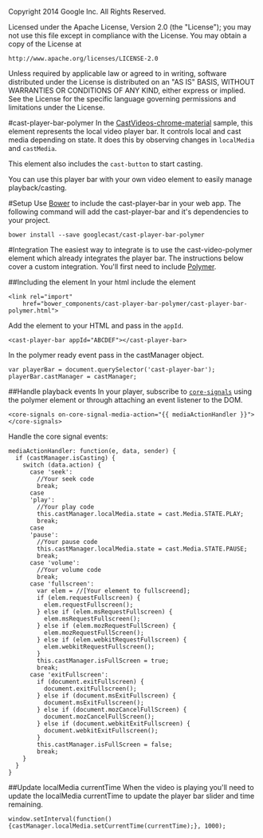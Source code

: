 Copyright 2014 Google Inc. All Rights Reserved.

Licensed under the Apache License, Version 2.0 (the "License");
you may not use this file except in compliance with the License.
You may obtain a copy of the License at

    http://www.apache.org/licenses/LICENSE-2.0

Unless required by applicable law or agreed to in writing, software
distributed under the License is distributed on an "AS IS" BASIS,
WITHOUT WARRANTIES OR CONDITIONS OF ANY KIND, either express or implied.
See the License for the specific language governing permissions and
limitations under the License.

#cast-player-bar-polymer
In the [CastVideos-chrome-material](https://github.com/googlecast/CastVideos-chrome-material) sample, this 
element represents the local video player bar.  It controls local and cast media depending on state.  It does this by observing changes in `localMedia` and `castMedia`.

This element also includes the `cast-button` to start casting.

You can use this player bar with your own video element to easily manage playback/casting.

#Setup
Use [Bower](http://bower.io/) to include the cast-player-bar in your web app.  The following 
command will add the cast-player-bar and it's dependencies to your project.

    bower install --save googlecast/cast-player-bar-polymer

#Integration
The easiest way to integrate is to use the cast-video-polymer element which already integrates the player bar.  The instructions below cover a custom integration.  You'll first need to include [Polymer](https://www.polymer-project.org/0.5/docs/start/getting-the-code.html).

##Including the element
In your html include the element

    <link rel="import"
        href="bower_components/cast-player-bar-polymer/cast-player-bar-polymer.html">

Add the element to your HTML and pass in the `appId`.

    <cast-player-bar appId="ABCDEF"></cast-player-bar>

In the polymer ready event pass in the castManager object.

    var playerBar = document.querySelector('cast-player-bar');
    playerBar.castManager = castManager;

##Handle playback events
In your player, subscribe to [`core-signals`](https://github.com/Polymer/core-signals) using the polymer element or through attaching an event listener to the DOM.

    <core-signals on-core-signal-media-action="{{ mediaActionHandler }}"></core-signals>
    
Handle the core signal events:

    mediaActionHandler: function(e, data, sender) {
      if (castManager.isCasting) {
        switch (data.action) {
          case 'seek':
            //Your seek code
            break;
          case
          'play':
            //Your play code
            this.castManager.localMedia.state = cast.Media.STATE.PLAY;
            break;
          case
          'pause':
            //Your pause code
            this.castManager.localMedia.state = cast.Media.STATE.PAUSE;
            break;
          case 'volume':
            //Your volume code
            break;
          case 'fullscreen':
            var elem = //[Your element to fullscreend];
            if (elem.requestFullscreen) {
              elem.requestFullscreen();
            } else if (elem.msRequestFullscreen) {
              elem.msRequestFullscreen();
            } else if (elem.mozRequestFullScreen) {
              elem.mozRequestFullScreen();
            } else if (elem.webkitRequestFullscreen) {
              elem.webkitRequestFullscreen();
            }
            this.castManager.isFullScreen = true;
            break;
          case 'exitFullscreen':
            if (document.exitFullscreen) {
              document.exitFullscreen();
            } else if (document.msExitFullscreen) {
              document.msExitFullscreen();
            } else if (document.mozCancelFullScreen) {
              document.mozCancelFullScreen();
            } else if (document.webkitExitFullscreen) {
              document.webkitExitFullscreen();
            }
            this.castManager.isFullScreen = false;
            break;
        }
      }
    }
    
##Update localMedia currentTime
When the video is playing you'll need to update the localMedia currentTime to update the player bar slider and time remaining.

    window.setInterval(function() {castManager.localMedia.setCurrentTime(currentTime);}, 1000);
